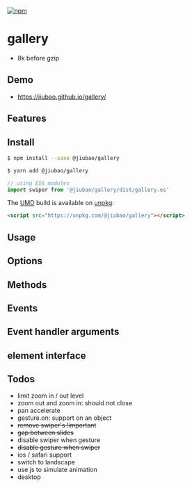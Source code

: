 [![npm][npm]][npm-url]

# gallery
* 8k before gzip

## Demo
* https://jiubao.github.io/gallery/

## Features

## Install
```sh
$ npm install --save @jiubao/gallery
```
```sh
$ yarn add @jiubao/gallery
```
```javascript
// using ES6 modules
import swiper from '@jiubao/gallery/dist/gallery.es'
```

The [UMD](https://github.com/umdjs/umd) build is available on [unpkg](https://unpkg.com):
```html
<script src="https://unpkg.com/@jiubao/gallery"></script>
```

## Usage

## Options

## Methods

## Events

## Event handler arguments

## element interface

## Todos
* limit zoom in / out level
* zoom out and zoom in: should not close
* pan accelerate
* gesture.on: support on an object
* ~~remove swiper's !important~~
* ~~gap between slides~~
* disable swiper when gesture
* ~~disable gesture when swiper~~
* ios / safari support
* switch to landscape
* use js to simulate animation
* desktop


[npm]: https://img.shields.io/npm/v/@jiubao/gallery.svg
[npm-url]: https://npmjs.com/package/@jiubao/gallery

